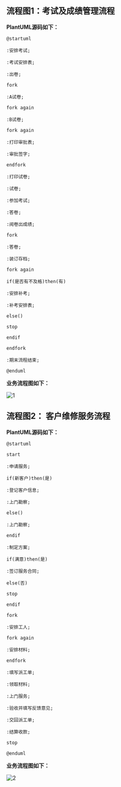 ## 流程图1：考试及成绩管理流程

**PlantUML源码如下：**

```
@startuml

:安排考试;

:考试安排表;

:出卷;

fork

:A试卷;

fork again

:B试卷;

fork again

:打印审批表;

:审批签字;

endfork

:打印试卷;

:试卷;

:参加考试;

:答卷;

:阅卷出成绩;

fork

:答卷;

:装订存档;

fork again

if(是否有不及格)then(有)

:安排补考;

:补考安排表;

else()

stop

endif

endfork

:期末流程结束;

@enduml

```

**业务流程图如下：**

![1](C:\Users\12345\Desktop\test1\1.png)

## 流程图2： 客户维修服务流程

**PlantUML源码如下：**

```
@startuml

start

:申请服务;

if(新客户)then(是)

:登记客户信息;

:上门勘察;

else()

:上门勘察;

endif

:制定方案;

if(满意)then(是)

:签订服务合同;

else(否)

stop

endif

fork

:安排工人;

fork again

:安排材料;

endfork

:填写派工单;

:领取材料;

:上门服务;

:验收并填写反馈意见;

:交回派工单;

:结算收款;

stop

@enduml

```

**业务流程图如下：**

![2](C:\Users\12345\Desktop\test1\2.png)